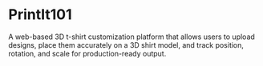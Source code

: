 # PrintIt101
A web-based 3D t-shirt customization platform that allows users to upload designs, place them accurately on a 3D shirt model, and track position, rotation, and scale for production-ready output.

